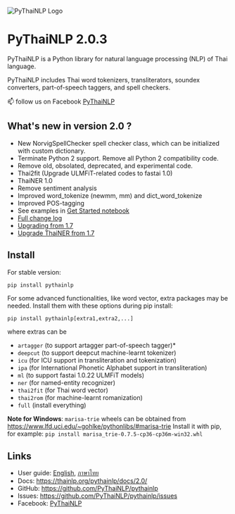![PyThaiNLP Logo](https://avatars0.githubusercontent.com/u/32934255?s=200&v=4)

# PyThaiNLP 2.0.3

PyThaiNLP is a Python library for natural language processing (NLP) of Thai language.

PyThaiNLP includes Thai word tokenizers, transliterators, soundex converters, part-of-speech taggers, and spell checkers.

📫 follow us on Facebook [PyThaiNLP](https://www.facebook.com/pythainlp/)

## What's new in version 2.0 ?

- New NorvigSpellChecker spell checker class, which can be initialized with custom dictionary.
- Terminate Python 2 support. Remove all Python 2 compatibility code.
- Remove old, obsolated, deprecated, and experimental code.
- Thai2fit (Upgrade ULMFiT-related codes to fastai 1.0)
- ThaiNER 1.0
- Remove sentiment analysis
- Improved word_tokenize (newmm, mm) and dict_word_tokenize
- Improved POS-tagging
- See examples in [Get Started notebook](https://github.com/PyThaiNLP/pythainlp/blob/dev/notebooks/pythainlp-get-started.ipynb)
- [Full change log](https://github.com/PyThaiNLP/pythainlp/issues/118)
- [Upgrading from 1.7](https://thainlp.org/pythainlp/docs/2.0/notes/pythainlp-1_7-2_0.html)
- [Upgrade ThaiNER from 1.7](https://github.com/PyThaiNLP/pythainlp/wiki/Upgrade-ThaiNER-from-PyThaiNLP-1.7-to-PyThaiNLP-2.0)


## Install

For stable version:

```sh
pip install pythainlp
```

For some advanced functionalities, like word vector, extra packages  may be needed. Install them with these options during pip install:

```
pip install pythainlp[extra1,extra2,...]
```

where extras can be

- `artagger` (to support artagger part-of-speech tagger)*
- `deepcut` (to support deepcut machine-learnt tokenizer)
- `icu` (for ICU support in transliteration and tokenization)
- `ipa` (for International Phonetic Alphabet support in transliteration)
- `ml` (to support fastai 1.0.22 ULMFiT models)
- `ner` (for named-entity recognizer)
- `thai2fit` (for Thai word vector)
- `thai2rom` (for machine-learnt romanization)
- `full` (install everything)

**Note for Windows**: `marisa-trie` wheels can be obtained from https://www.lfd.uci.edu/~gohlke/pythonlibs/#marisa-trie 
Install it with pip, for example: `pip install marisa_trie‑0.7.5‑cp36‑cp36m‑win32.whl`

## Links

- User guide: [English](https://github.com/PyThaiNLP/pythainlp/blob/dev/notebooks/pythainlp-get-started.ipynb), [ภาษาไทย](https://colab.research.google.com/drive/1rEkB2Dcr1UAKPqz4bCghZV7pXx2qxf89)
- Docs: https://thainlp.org/pythainlp/docs/2.0/ 
- GitHub: https://github.com/PyThaiNLP/pythainlp
- Issues: https://github.com/PyThaiNLP/pythainlp/issues
- Facebook: [PyThaiNLP](https://www.facebook.com/pythainlp/)
